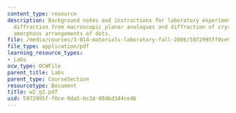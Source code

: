 ```yaml
---
content_type: resource
description: Background notes and instructions for laboratory experiments on laser
  diffraction from macroscopic planar analogues and diffraction of crystalline and
  amorphous arrangements of dots.
file: /media/courses/3-014-materials-laboratory-fall-2006/5972995ff0ce9da5bc2d084bd344ce46_w2_g2.pdf
file_type: application/pdf
learning_resource_types:
- Labs
ocw_type: OCWFile
parent_title: Labs
parent_type: CourseSection
resourcetype: Document
title: w2_g2.pdf
uid: 5972995f-f0ce-9da5-bc2d-084bd344ce46
---
```

